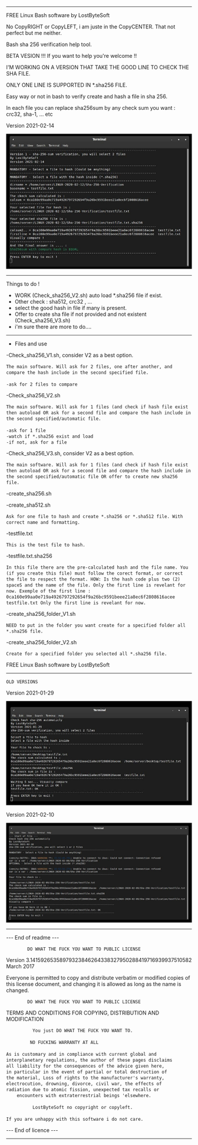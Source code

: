 --------------------------------------------------------------------

FREE Linux Bash software by LostByteSoft

No CopyRIGHT or CopyLEFT, i am juste in the CopyCENTER. That not perfect but me neither.

Bash sha 256 verification help tool.

BETA VESION !!! If you want to help you're welcome !!

I'M WORKING ON A VERSION THAT TAKE THE GOOD LINE TO CHECK THE SHA FILE.

ONLY ONE LINE IS SUPPORTED IN *.sha256 FILE.

Easy way or not in bash to verify create and hash a file in sha 256.

In each file you can replace sha256sum by any check sum you want : crc32, sha-1, ... etc

Version 2021-02-14

![Screenshot](Picture_7.jpg)

--------------------------------------------------------------------

Things to do !

* WORK (Check_sha256_V2.sh) auto load *.sha256 file if exist.
* Other check : sha512, crc32 , ...
* select the good hash in file if many is present.
* Offer to create sha file if not provided and not existent (Check_sha256_V3.sh)
* i'm sure there are more to do....

--------------------------------------------------------------------

* Files and use

-Check_sha256_V1.sh, consider V2 as a best option.

	The main software. Will ask for 2 files, one after another, and compare the hash include in the second specified file.
	
	-ask for 2 files to compare

-Check_sha256_V2.sh

	The main software. Will ask for 1 files (and check if hash file exist then autoload OR ask for a second file and compare the hash include in the second specified/automatic file.
	
	-ask for 1 file
	-watch if *.sha256 exist and load
	-if not, ask for a file

-Check_sha256_V3.sh, consider V2 as a best option.

	The main software. Will ask for 1 files (and check if hash file exist then autoload OR ask for a second file and compare the hash include in the second specified/automatic file OR offer to create new sha256 file.

-create_sha256.sh

-create_sha512.sh

	Ask for one file to hash and create *.sha256 or *.sha512 file. With correct name and formatting.

-testfile.txt

	This is the test file to hash.

-testfile.txt.sha256

	In this file there are the pre-calculated hash and the file name. You (if you create this file) must follow the corect format, or correct the file to respect the format. HOW: Is the hash code plus two (2) spaceS and the name of the file. Only the first line is revelant for now. Exemple of the first line : 0ca160e99aa0e719a4926797292654f9a26bc9591beee21a8ec6f2808616acee  testfile.txt Only the first line is revelant for now.


-create_sha256_folder_V1.sh

	NEED to put in the folder you want create for a specified folder all *.sha256 file.

-create_sha256_folder_V2.sh

	Create for a specified folder you selected all *.sha256 file.


FREE Linux Bash software by LostByteSoft

--------------------------------------------------------------------

	OLD VERSIONS

Version 2021-01-29

![Screenshot](Picture_5.jpg)

Version 2021-02-10

![Screenshot](Picture_6.jpg)

--------------------------------------------------------------------

--- End of readme ---

            DO WHAT THE FUCK YOU WANT TO PUBLIC LICENSE
   Version 3.14159265358979323846264338327950288419716939937510582
                          March 2017

 Everyone is permitted to copy and distribute verbatim or modified
 copies of this license document, and changing it is allowed as long
 as the name is changed.

            DO WHAT THE FUCK YOU WANT TO PUBLIC LICENSE
   TERMS AND CONDITIONS FOR COPYING, DISTRIBUTION AND MODIFICATION

              You just DO WHAT THE FUCK YOU WANT TO.

		     NO FUCKING WARRANTY AT ALL

	As is customary and in compliance with current global and
	interplanetary regulations, the author of these pages disclaims
	all liability for the consequences of the advice given here,
	in particular in the event of partial or total destruction of
	the material, Loss of rights to the manufacturer's warranty,
	electrocution, drowning, divorce, civil war, the effects of
	radiation due to atomic fission, unexpected tax recalls or
	    encounters with extraterrestrial beings 'elsewhere.

              LostByteSoft no copyright or copyleft.

	If you are unhappy with this software i do not care.
	
--- End of licence ---

--------------------------------------------------------------------
